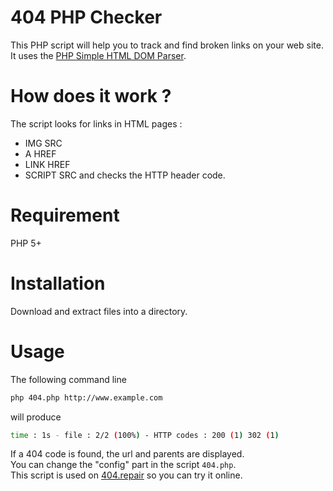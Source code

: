 404 PHP Checker
===============

This PHP script will help you to track and find broken links on your web site.  
It uses the [PHP Simple HTML DOM Parser](http://simplehtmldom.sourceforge.net/).

How does it work ?
==================

The script looks for links in HTML pages :
- IMG SRC
- A HREF
- LINK HREF
- SCRIPT SRC
and checks the HTTP header code.

Requirement
===========

PHP 5+

Installation
============

Download and extract files into a directory.

Usage
=====

The following command line

```bash
php 404.php http://www.example.com
```

will produce

```bash
time : 1s - file : 2/2 (100%) - HTTP codes : 200 (1) 302 (1) 
```

If a 404 code is found, the url and parents are displayed.  
You can change the "config" part in the script `404.php`.  
This script is used on [404.repair](http://www.404.repair) so you can try it online.
